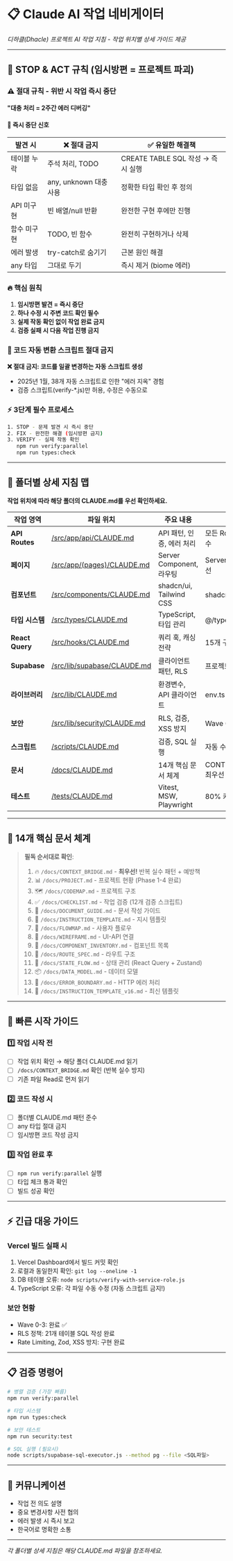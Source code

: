 # 📋 Claude AI 작업 네비게이터

*디하클(Dhacle) 프로젝트 AI 작업 지침 - 작업 위치별 상세 가이드 제공*

---

## 🛑 STOP & ACT 규칙 (임시방편 = 프로젝트 파괴)

### ⚠️ 절대 규칙 - 위반 시 작업 즉시 중단
**"대충 처리 = 2주간 에러 디버깅"**

#### 🔴 즉시 중단 신호
| 발견 시 | ❌ 절대 금지 | ✅ 유일한 해결책 |
|----------|--------------|--------------|
| 테이블 누락 | 주석 처리, TODO | CREATE TABLE SQL 작성 → 즉시 실행 |
| 타입 없음 | any, unknown 대충 사용 | 정확한 타입 확인 후 정의 |
| API 미구현 | 빈 배열/null 반환 | 완전한 구현 후에만 진행 |
| 함수 미구현 | TODO, 빈 함수 | 완전히 구현하거나 삭제 |
| 에러 발생 | try-catch로 숨기기 | 근본 원인 해결 |
| any 타입 | 그대로 두기 | 즉시 제거 (biome 에러) |

### 🔥 핵심 원칙
1. **임시방편 발견 = 즉시 중단**
2. **하나 수정 시 주변 코드 확인 필수**
3. **실제 작동 확인 없이 작업 완료 금지**
4. **검증 실패 시 다음 작업 진행 금지**

### 🚫 코드 자동 변환 스크립트 절대 금지
**❌ 절대 금지: 코드를 일괄 변경하는 자동 스크립트 생성**
- 2025년 1월, 38개 자동 스크립트로 인한 "에러 지옥" 경험
- 검증 스크립트(verify-*.js)만 허용, 수정은 수동으로

### ⚡ 3단계 필수 프로세스
```bash
1. STOP - 문제 발견 시 즉시 중단
2. FIX - 완전한 해결 (임시방편 금지)
3. VERIFY - 실제 작동 확인
   npm run verify:parallel
   npm run types:check
```

---

## 📁 폴더별 상세 지침 맵

**작업 위치에 따라 해당 폴더의 CLAUDE.md를 우선 확인하세요.**

| 작업 영역 | 파일 위치 | 주요 내용 | 핵심 규칙 |
|----------|----------|----------|----------|
| **API Routes** | [/src/app/api/CLAUDE.md](src/app/api/CLAUDE.md) | API 패턴, 인증, 에러 처리 | 모든 Route 세션 검사 필수 |
| **페이지** | [/src/app/(pages)/CLAUDE.md](src/app/(pages)/CLAUDE.md) | Server Component, 라우팅 | Server Component 우선 |
| **컴포넌트** | [/src/components/CLAUDE.md](src/components/CLAUDE.md) | shadcn/ui, Tailwind CSS | shadcn/ui 우선 사용 |
| **타입 시스템** | [/src/types/CLAUDE.md](src/types/CLAUDE.md) | TypeScript, 타입 관리 | @/types에서만 import |
| **React Query** | [/src/hooks/CLAUDE.md](src/hooks/CLAUDE.md) | 쿼리 훅, 캐싱 전략 | 15개 구현된 훅 활용 |
| **Supabase** | [/src/lib/supabase/CLAUDE.md](src/lib/supabase/CLAUDE.md) | 클라이언트 패턴, RLS | 프로젝트 표준 패턴 준수 |
| **라이브러리** | [/src/lib/CLAUDE.md](src/lib/CLAUDE.md) | 환경변수, API 클라이언트 | env.ts 타입 안전 사용 |
| **보안** | [/src/lib/security/CLAUDE.md](src/lib/security/CLAUDE.md) | RLS, 검증, XSS 방지 | Wave 0-3 완료 상태 |
| **스크립트** | [/scripts/CLAUDE.md](scripts/CLAUDE.md) | 검증, SQL 실행 | 자동 수정 스크립트 금지 |
| **문서** | [/docs/CLAUDE.md](docs/CLAUDE.md) | 14개 핵심 문서 체계 | CONTEXT_BRIDGE.md 최우선 |
| **테스트** | [/tests/CLAUDE.md](tests/CLAUDE.md) | Vitest, MSW, Playwright | 80% 커버리지 목표 |

---

## 🔗 14개 핵심 문서 체계

> **필독 순서대로 확인**:
> 1. 🔥 `/docs/CONTEXT_BRIDGE.md` - **최우선!** 반복 실수 패턴 + 예방책
> 2. 📊 `/docs/PROJECT.md` - 프로젝트 현황 (Phase 1-4 완료)
> 3. 🗺️ `/docs/CODEMAP.md` - 프로젝트 구조
> 4. ✅ `/docs/CHECKLIST.md` - 작업 검증 (12개 검증 스크립트)
> 5. 📖 `/docs/DOCUMENT_GUIDE.md` - 문서 작성 가이드
> 6. 🎯 `/docs/INSTRUCTION_TEMPLATE.md` - 지시 템플릿
> 7. 🔄 `/docs/FLOWMAP.md` - 사용자 플로우
> 8. 🔌 `/docs/WIREFRAME.md` - UI-API 연결
> 9. 🧩 `/docs/COMPONENT_INVENTORY.md` - 컴포넌트 목록
> 10. 📍 `/docs/ROUTE_SPEC.md` - 라우트 구조
> 11. 💾 `/docs/STATE_FLOW.md` - 상태 관리 (React Query + Zustand)
> 12. 📦 `/docs/DATA_MODEL.md` - 데이터 모델
> 13. 🚨 `/docs/ERROR_BOUNDARY.md` - HTTP 에러 처리
> 14. 🎯 `/docs/INSTRUCTION_TEMPLATE_v16.md` - 최신 템플릿

---

## 🚀 빠른 시작 가이드

### 1️⃣ 작업 시작 전
- [ ] 작업 위치 확인 → 해당 폴더 CLAUDE.md 읽기
- [ ] `/docs/CONTEXT_BRIDGE.md` 확인 (반복 실수 방지)
- [ ] 기존 파일 Read로 먼저 읽기

### 2️⃣ 코드 작성 시
- [ ] 폴더별 CLAUDE.md 패턴 준수
- [ ] any 타입 절대 금지
- [ ] 임시방편 코드 작성 금지

### 3️⃣ 작업 완료 후
- [ ] `npm run verify:parallel` 실행
- [ ] 타입 체크 통과 확인
- [ ] 빌드 성공 확인

---

## ⚡ 긴급 대응 가이드

### Vercel 빌드 실패 시
1. Vercel Dashboard에서 빌드 커밋 확인
2. 로컬과 동일한지 확인: `git log --oneline -1`
3. DB 테이블 오류: `node scripts/verify-with-service-role.js`
4. TypeScript 오류: 각 파일 수동 수정 (자동 스크립트 금지!)

### 보안 현황
- Wave 0-3: 완료 ✅
- RLS 정책: 21개 테이블 SQL 작성 완료
- Rate Limiting, Zod, XSS 방지: 구현 완료

---

## 📋 검증 명령어

```bash
# 병렬 검증 (가장 빠름)
npm run verify:parallel

# 타입 시스템
npm run types:check

# 보안 테스트
npm run security:test

# SQL 실행 (필요시)
node scripts/supabase-sql-executor.js --method pg --file <SQL파일>
```

---

## 💬 커뮤니케이션

- 작업 전 의도 설명
- 중요 변경사항 사전 협의
- 에러 발생 시 즉시 보고
- 한국어로 명확한 소통

---

*각 폴더별 상세 지침은 해당 CLAUDE.md 파일을 참조하세요.*